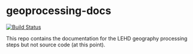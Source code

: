 # geoprocessing-docs
[![Build Status](https://travis-ci.org/LEDApplications/geoprocessing-docs.svg?branch=master)](https://travis-ci.org/LEDApplications/geoprocessing-docs)

This repo contains the documentation for the LEHD geography processing steps but not source code (at this point).